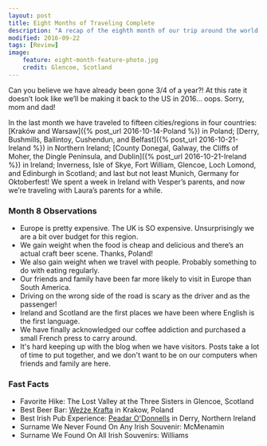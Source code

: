 ```yaml
---
layout: post
title: Eight Months of Traveling Complete
description: "A recap of the eighth month of our trip around the world."
modified: 2016-09-22
tags: [Review]
image:
    feature: eight-month-feature-photo.jpg
    credit: Glencoe, Scotland
---
```


Can you believe we have already been gone 3/4 of a year?! At this rate it doesn’t look like we’ll be making it back to the US in 2016... oops. Sorry, mom and dad!

In the last month we have traveled to fifteen cities/regions in four countries: [Kraków and Warsaw]({% post_url 2016-10-14-Poland %}) in Poland; [Derry, Bushmills, Ballintoy, Cushendun, and Belfast]({% post_url 2016-10-21-Ireland %}) in Northern Ireland; [County Donegal, Galway, the Cliffs of Moher, the Dingle Peninsula, and Dublin]({% post_url 2016-10-21-Ireland %}) in Ireland; Inverness, Isle of Skye, Fort William, Glencoe, Loch Lomond, and Edinburgh in Scotland; and last but not least Munich, Germany for Oktoberfest! We spent a week in Ireland with Vesper’s parents, and now we’re traveling with Laura’s parents for a while. 


### Month 8 Observations

- Europe is pretty expensive. The UK is SO expensive. Unsurprisingly we are a bit over budget for this region.
- We gain weight when the food is cheap and delicious and there’s an actual craft beer scene. Thanks, Poland!
- We also gain weight when we travel with people. Probably something to do with eating regularly.
- Our friends and family have been far more likely to visit in Europe than South America.
- Driving on the wrong side of the road is scary as the driver and as the passenger!
- Ireland and Scotland are the first places we have been where English is the first language.
- We have finally acknowledged our coffee addiction and purchased a small French press to carry around.
- It's hard keeping up with the blog when we have visitors. Posts take a lot of time to put together, and we don't want to be on our computers when friends and family are here.

### Fast Facts

- Favorite Hike: The Lost Valley at the Three Sisters in Glencoe, Scotland
- Best Beer Bar: [Weźże Krafta](http://wezze-krafta.ontap.pl/) in Krakow, Poland
- Best Irish Pub Experience: [Peadar O'Donnells](http://www.peadars.com/) in Derry, Northern Ireland
- Surname We Never Found On Any Irish Souvenir: McMenamin
- Surname We Found On All Irish Souvenirs: Williams
